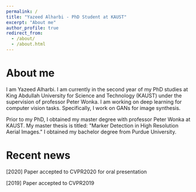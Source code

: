 ```yaml
---
permalink: /
title: "Yazeed Alharbi - PhD Student at KAUST"
excerpt: "About me"
author_profile: true
redirect_from: 
  - /about/
  - /about.html
---
```


# About me
I am Yazeed Alharbi. I am currently in the second year of my PhD studies at King Abdullah University for Science and Technology (KAUST) under the supervision of professor Peter Wonka. 
I am working on deep learning for computer vision tasks. Specifically, I work on GANs for image synthesis.

Prior to my PhD, I obtained my master degree with professor Peter Wonka at KAUST. My master thesis is titled: "Marker Detection in High Resolution Aerial Images." I obtained my bachelor degree from Purdue University.

# Recent news
[2020] Paper accepted to CVPR2020 for oral presentation

[2019] Paper accepted to CVPR2019
